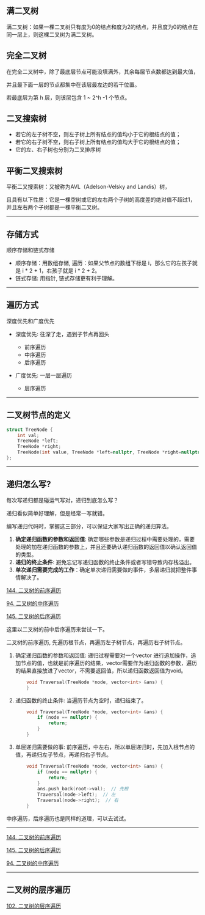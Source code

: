 
<h2>满二叉树</h2>

满二叉树：如果一棵二叉树只有度为0的结点和度为2的结点，并且度为0的结点在同一层上，则这棵二叉树为满二叉树。

<h2>完全二叉树</h2>

在完全二叉树中，除了最底层节点可能没填满外，其余每层节点数都达到最大值，

并且最下面一层的节点都集中在该层最左边的若干位置。

若最底层为第 h 层，则该层包含 1 ~ 2^h -1  个节点。

<h2>二叉搜索树</h2>

- 若它的左子树不空，则左子树上所有结点的值均小于它的根结点的值；
- 若它的右子树不空，则右子树上所有结点的值均大于它的根结点的值；
- 它的左、右子树也分别为二叉排序树

<h2>平衡二叉搜索树</h2>

平衡二叉搜索树：又被称为AVL（Adelson-Velsky and Landis）树，

且具有以下性质：它是一棵空树或它的左右两个子树的高度差的绝对值不超过1，并且左右两个子树都是一棵平衡二叉树。

------------------

<h2>存储方式</h2>

顺序存储和链式存储

- 顺序存储：用数组存储, 遍历：如果父节点的数组下标是 i，那么它的左孩子就是 i * 2 + 1，右孩子就是 i * 2 + 2。
- 链式存储: 用指针, 链式存储更有利于理解。

------------------

<h2>遍历方式</h2>

深度优先和广度优先

- 深度优先: 往深了走，遇到子节点再回头
    - 前序遍历
    - 中序遍历
    - 后序遍历

- 广度优先: 一层一层遍历
    - 层序遍历

------------------

<h2>二叉树节点的定义</h2>

```c++
struct TreeNode {
    int val;
    TreeNode *left;
    TreeNode *right;
    TreeNode(int value, TreeNode *left=nullptr, TreeNode *right=nullptr) : val(value) {}
};
```

------------------

<h2>递归怎么写?</h2>

每次写递归都是碰运气写对，递归到底怎么写？

递归看似简单好理解，但是经常一写就错。

编写递归代码时，掌握这三部分，可以保证大家写出正确的递归算法。

1. **确定递归函数的参数和返回值**: 确定哪些参数是递归过程中需要处理的，需要处理的加在递归函数的参数上，并且还要确认递归函数的返回值以确认返回值的类型。
2. **递归的终止条件**: 避免忘记写递归函数的终止条件或者写错导致内存栈溢出。
3. **单次递归需要完成的工作**：确定单次递归需要做的事件，多层递归就把整件事情解决了。

<a href="https://leetcode-cn.com/problems/binary-tree-preorder-traversal/" target="_blank">144. 二叉树的前序遍历</a>

<a href="https://leetcode-cn.com/problems/binary-tree-inorder-traversal/" target="_blank">94. 二叉树的中序遍历</a>

<a href="https://leetcode-cn.com/problems/binary-tree-postorder-traversal/" target="_blank">145. 二叉树的后序遍历</a>

这里以二叉树的前中后序遍历来尝试一下。

二叉树的前序遍历, 先遍历根节点，再遍历左子树节点，再遍历右子树节点。

1. 确定递归函数的参数和返回值: 递归过程需要对一个vector 进行追加操作，追加节点的值，也就是前序遍历的结果，vector需要作为递归函数的参数，遍历的结果直接放进了vector，不需要返回值，所以递归函数返回值为void。

    ```c++
        void Traversal(TreeNode *node, vector<int> &ans) {
        }
    ```

2. 递归函数的终止条件: 当遍历节点为空时，递归结束了。

    ```c++
        void Traversal(TreeNode *node, vector<int> &ans) {
            if (node == nullptr) {
                return;
            }
        }
    ```
3. 单层递归需要做的事: 前序遍历，中左右，所以单层递归时，先加入根节点的值，再递归左子节点，再递归右子节点。

    ```c++
        void Traversal(TreeNode *node, vector<int> &ans) {
            if (node == nullptr) {
                return;
            }
            ans.push_back(root->val);  // 先根
            Traversal(node->left);  // 左
            Traversal(node->right);  // 右
        }
    ```

中序遍历，后序遍历也是同样的道理，可以去试试。

------------------

<a href="144.cpp">144. 二叉树的前序遍历</a>

<a href="145.cpp">145. 二叉树的后序遍历</a>

<a href="94.cpp">94. 二叉树的中序遍历</a>

------------------

<h2>二叉树的层序遍历</h2>

<a href="102.cpp">102. 二叉树的层序遍历</a>
